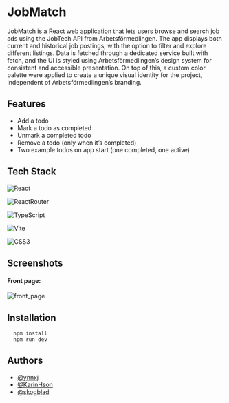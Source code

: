 # JobMatch

JobMatch is a React web application that lets users browse and search job ads using the JobTech API from Arbetsförmedlingen. The app displays both current and historical job postings, with the option to filter and explore different listings. Data is fetched through a dedicated service built with fetch, and the UI is styled using Arbetsförmedlingen’s design system for consistent and accessible presentation. On top of this, a custom color palette were applied to create a unique visual identity for the project, independent of Arbetsförmedlingen’s branding.

## Features

- Add a todo
- Mark a todo as completed
- Unmark a completed todo
- Remove a todo (only when it’s completed)
- Two example todos on app start (one completed, one active)

## Tech Stack

![React](https://img.shields.io/badge/react-%2320232a.svg?style=for-the-badge&logo=react&logoColor=%2361DAFB)

![ReactRouter](https://img.shields.io/badge/React_Router-CA4245?style=for-the-badge&logo=react-router&logoColor=white)

![TypeScript](https://img.shields.io/badge/typescript-%23007ACC.svg?style=for-the-badge&logo=typescript&logoColor=white)

![Vite](https://img.shields.io/badge/vite-%23646CFF.svg?style=for-the-badge&logo=vite&logoColor=white)

![CSS3](https://img.shields.io/badge/CSS3-1572B6?style=for-the-badge&logo=css3&logoColor=white)

## Screenshots

#### Front page:

![front_page](/fed24d-case-af-jobtech-team-11-1/src/assets/screenshot/JobMatch_.png)

## Installation

```shell
  npm install
  npm run dev

```

## Authors

- [@ynnxj](https://github.com/ynnxj)
- [@KarinHson](https://github.com/KarinHson)
- [@skogblad](https://www.github.com/skogblad)
